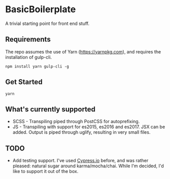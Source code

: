 # BasicBoilerplate

A trivial starting point for front end stuff.

## Requirements

The repo assumes the use of Yarn (https://yarnpkg.com), and requires the installation of gulp-cli.

`npm install yarn gulp-cli -g`

## Get Started

`yarn`

## What's currently supported

* SCSS - Transpiling piped through PostCSS for autoprefixing.
* JS - Transpiling with support for es2015, es2016 and es2017. JSX can be added. Output is piped through uglify, resulting in very small files.

## TODO

* Add testing support. I've used [Cypress.io](https://www.cypress.io/) before, and was rather pleased: natural sugar around karma/mocha/chai. While I'm decided, I'd like to support it out of the box.
